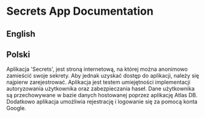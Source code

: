 # Secrets App Documentation
## English

## Polski
Aplikacja 'Secrets', jest stroną internetową, na której można anonimowo zamieścić swoje 
sekrety. Aby jednak uzyskać dostęp do aplikacji, należy się najpierw zarejestrować. 
Aplikacja jest testem umiejętności implementacji autoryzowania użytkownika oraz zabezpieczania 
haseł. Dane użytkownika są przechowywane w bazie danych hostowanej poprzez aplikację Atlas DB.
Dodatkowo aplikacja umożliwia rejestrację i logowanie się za pomocą konta Google.
